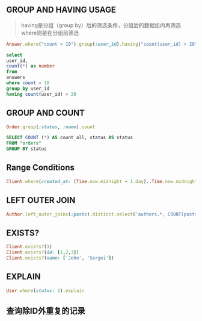 ## GROUP AND HAVING USAGE
>having是分组（group by）后的筛选条件，分组后的数据组内再筛选
where则是在分组前筛选

```ruby
Answer.where("count > 10").group(:user_id).having("count(user_id) > 20")
```
```sql
select 
user_id,
count(*) as number
from
answers
where count > 10
group by user_id
having count(user_id) > 20
```

## GROUP AND COUNT
```ruby
Order.group(:status, :name).count
```
```sql
SELECT COUNT (*) AS count_all, status AS status
FROM "orders"
GROUP BY status
```

## Range Conditions
```ruby
Client.where(created_at: (Time.now.midnight - 1.day)..Time.now.midnight)
```


## LEFT OUTER JOIN
```ruby
Author.left_outer_joins(:posts).distinct.select('authors.*, COUNT(posts.*) AS posts_count').group('authors.id')
```

## EXISTS?
```ruby
Client.exists?(1)
Client.exists?(id: [1,2,3])
Client.exists?(name: ['John', 'Sergei'])
```

## EXPLAIN
```ruby
User.where(status: 1).explain
```

## 查询除ID外重复的记录
